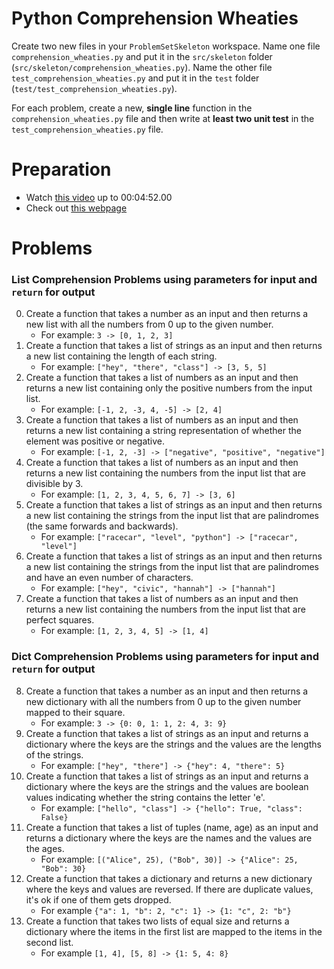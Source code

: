 # Python Comprehension Wheaties

Create two new files in your `ProblemSetSkeleton` workspace. Name one file
`comprehension_wheaties.py` and put it in the `src/skeleton` folder
(`src/skeleton/comprehension_wheaties.py`). Name the other file `test_comprehension_wheaties.py`
and put it in the `test` folder (`test/test_comprehension_wheaties.py`).

For each problem, create a new, **single line** function in the
`comprehension_wheaties.py` file and then write at **least two unit test** in
the `test_comprehension_wheaties.py` file.

# Preparation

- Watch [this video](https://youtu.be/AhSvKGTh28Q) up to 00:04:52.00
- Check out [this webpage](https://www.w3schools.com/Python/python_lists_comprehension.asp)

# Problems

### List Comprehension Problems using **parameters** for input and `return` for output

0. Create a function that takes a number as an input and then returns a new list
   with all the numbers from 0 up to the given number.
    - For example: `3 -> [0, 1, 2, 3]`
1. Create a function that takes a list of strings as an input and then returns
   a new list containing the length of each string.
    - For example: `["hey", "there", "class"] -> [3, 5, 5]`
2. Create a function that takes a list of numbers as an input and then returns
   a new list containing only the positive numbers from the input list.
    - For example: `[-1, 2, -3, 4, -5] -> [2, 4]`
3. Create a function that takes a list of numbers as an input and then returns
   a new list containing a string representation of whether the element was
   positive or negative.
    - For example: `[-1, 2, -3] -> ["negative", "positive", "negative"]`
4. Create a function that takes a list of numbers as an input and then returns
   a new list containing the numbers from the input list that are divisible by 3.
    - For example: `[1, 2, 3, 4, 5, 6, 7] -> [3, 6]`
5. Create a function that takes a list of strings as an input and then returns
   a new list containing the strings from the input list that are palindromes
   (the same forwards and backwards).
    - For example: `["racecar", "level", "python"] -> ["racecar", "level"]`
6. Create a function that takes a list of strings as an input and then returns
   a new list containing the strings from the input list that are palindromes
   and have an even number of characters.
    - For example: `["hey", "civic", "hannah"] -> ["hannah"]`
7. Create a function that takes a list of numbers as an input and then returns
   a new list containing the numbers from the input list that are perfect
   squares.
    - For example: `[1, 2, 3, 4, 5] -> [1, 4]`

### Dict Comprehension Problems using **parameters** for input and `return` for output

8. Create a function that takes a number as an input and then returns a new dictionary
   with all the numbers from 0 up to the given number mapped to their square.
    - For example: `3 -> {0: 0, 1: 1, 2: 4, 3: 9}`
9. Create a function that takes a list of strings as an input and returns a
   dictionary where the keys are the strings and the values are the lengths of
   the strings.
    - For example: `["hey", "there"] -> {"hey": 4, "there": 5}`
10. Create a function that takes a list of strings as an input and returns a
    dictionary where the keys are the strings and the values are boolean values
    indicating whether the string contains the letter 'e'.
    - For example: `["hello", "class"] -> {"hello": True, "class": False}`
11. Create a function that takes a list of tuples (name, age) as an input and
    returns a dictionary where the keys are the names and the values are the ages.
    - For example: `[("Alice", 25), ("Bob", 30)] -> {"Alice": 25, "Bob": 30}`
12. Create a function that takes a dictionary and returns a new dictionary where
    the keys and values are reversed. If there are duplicate values, it's ok if
    one of them gets dropped.
    - For example `{"a": 1, "b": 2, "c": 1} -> {1: "c", 2: "b"}`
13. Create a function that takes two lists of equal size and returns a dictionary
    where the items in the first list are mapped to the items in the second list.
    - For example `[1, 4], [5, 8] -> {1: 5, 4: 8}`
